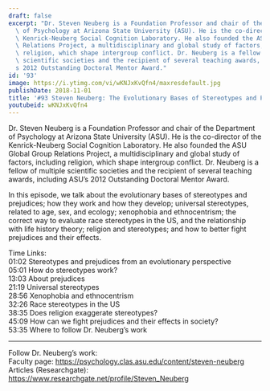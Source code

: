 ```yaml
---
draft: false
excerpt: "Dr. Steven Neuberg is a Foundation Professor and chair of the Department\
  \ of Psychology at Arizona State University (ASU). He is the co-director of the\
  \ Kenrick-Neuberg Social Cognition Laboratory. He also founded the ASU Global Group\
  \ Relations Project, a multidisciplinary and global study of factors, including\
  \ religion, which shape intergroup conflict. Dr. Neuberg is a fellow of multiple\
  \ scientific societies and the recipient of several teaching awards, including ASU\u2019\
  s 2012 Outstanding Doctoral Mentor Award."
id: '93'
image: https://i.ytimg.com/vi/wKNJxKvQfn4/maxresdefault.jpg
publishDate: 2018-11-01
title: '#93 Steven Neuberg: The Evolutionary Bases of Stereotypes and Prejudices'
youtubeid: wKNJxKvQfn4
---
```

<div class="timelinks">

Dr. Steven Neuberg is a Foundation Professor and chair of the Department of Psychology at Arizona State University (ASU). He is the co-director of the Kenrick-Neuberg Social Cognition Laboratory. He also founded the ASU Global Group Relations Project, a multidisciplinary and global study of factors, including religion, which shape intergroup conflict. Dr. Neuberg is a fellow of multiple scientific societies and the recipient of several teaching awards, including ASU’s 2012 Outstanding Doctoral Mentor Award.

In this episode, we talk about the evolutionary bases of stereotypes and prejudices; how they work and how they develop; universal stereotypes, related to age, sex, and ecology; xenophobia and ethnocentrism; the correct way to evaluate race stereotypes in the US, and the relationship with life history theory; religion and stereotypes; and how to better fight prejudices and their effects.

Time Links:  
<time>01:02</time> Stereotypes and prejudices from an evolutionary perspective   
<time>05:01</time> How do stereotypes work?        
<time>13:03</time> About prejudices    
<time>21:19</time> Universal stereotypes    
<time>28:56</time> Xenophobia and ethnocentrism  
<time>32:26</time> Race stereotypes in the US          
<time>38:35</time> Does religion exaggerate stereotypes?         
<time>45:09</time> How can we fight prejudices and their effects in society?   
<time>53:35</time> Where to follow Dr. Neuberg’s work

---

Follow Dr. Neuberg’s work:  
Faculty page: https://psychology.clas.asu.edu/content/steven-neuberg  
Articles (Researchgate): https://www.researchgate.net/profile/Steven_Neuberg
</div>

